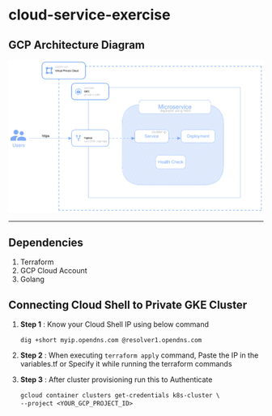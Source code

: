 # cloud-service-exercise

## GCP Architecture Diagram

![gcp-architecture](./static/gcp-architecture-diagram.svg)

---

## Dependencies

1. Terraform
2. GCP Cloud Account
3. Golang

## Connecting Cloud Shell to Private GKE Cluster

1. **Step 1** : Know your Cloud Shell IP using below command

   ```
   dig +short myip.opendns.com @resolver1.opendns.com
   ```

2. **Step 2** : When executing `terraform apply` command, Paste the IP in the variables.tf or Specify it while running the terraform commands

3. **Step 3** : After cluster provisioning run this to Authenticate

   ```
   gcloud container clusters get-credentials k8s-cluster \
   --project <YOUR_GCP_PROJECT_ID>
   ```

